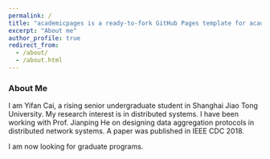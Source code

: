 ```yaml
---
permalink: /
title: "academicpages is a ready-to-fork GitHub Pages template for academic personal websites"
excerpt: "About me"
author_profile: true
redirect_from: 
  - /about/
  - /about.html
---
```


### About Me

I am Yifan Cai, a rising senior undergraduate student in Shanghai Jiao Tong University. My research interest is in distributed systems. I have been working with Prof. Jianping He on designing data aggregation protocols in distributed network systems. A paper was published in IEEE CDC 2018. 

I am now looking for graduate programs. 